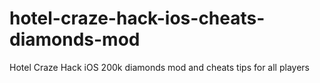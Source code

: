 # hotel-craze-hack-ios-cheats-diamonds-mod
Hotel Craze Hack iOS 200k diamonds mod and cheats tips for all players
